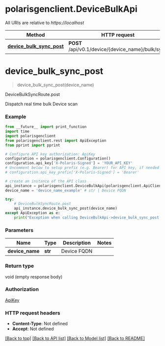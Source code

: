 # polarisgenclient.DeviceBulkApi

All URIs are relative to *https://localhost*

Method | HTTP request | Description
------------- | ------------- | -------------
[**device_bulk_sync_post**](DeviceBulkApi.md#device_bulk_sync_post) | **POST** /api/v0.1/device/{device_name}/bulk/sync | DeviceBulkSyncRoute.post


# **device_bulk_sync_post**
> device_bulk_sync_post(device_name)

DeviceBulkSyncRoute.post

Dispatch real time bulk Device scan

### Example
```python
from __future__ import print_function
import time
import polarisgenclient
from polarisgenclient.rest import ApiException
from pprint import pprint

# Configure API key authorization: ApiKey
configuration = polarisgenclient.Configuration()
configuration.api_key['X-Polaris-Signed'] = 'YOUR_API_KEY'
# Uncomment below to setup prefix (e.g. Bearer) for API key, if needed
# configuration.api_key_prefix['X-Polaris-Signed'] = 'Bearer'

# create an instance of the API class
api_instance = polarisgenclient.DeviceBulkApi(polarisgenclient.ApiClient(configuration))
device_name = 'device_name_example' # str | Device FQDN

try:
    # DeviceBulkSyncRoute.post
    api_instance.device_bulk_sync_post(device_name)
except ApiException as e:
    print("Exception when calling DeviceBulkApi->device_bulk_sync_post: %s\n" % e)
```

### Parameters

Name | Type | Description  | Notes
------------- | ------------- | ------------- | -------------
 **device_name** | **str**| Device FQDN | 

### Return type

void (empty response body)

### Authorization

[ApiKey](../README.md#ApiKey)

### HTTP request headers

 - **Content-Type**: Not defined
 - **Accept**: Not defined

[[Back to top]](#) [[Back to API list]](../README.md#documentation-for-api-endpoints) [[Back to Model list]](../README.md#documentation-for-models) [[Back to README]](../README.md)

